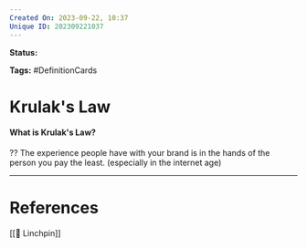 ```yaml
---
Created On: 2023-09-22, 10:37
Unique ID: 202309221037
---
```

**Status:** 

**Tags:** #DefinitionCards 

# Krulak's Law

#### What is Krulak's Law?
??
The experience people have with your brand is in the hands of the person you pay the least. (especially in the internet age)
<!--SR:!2024-07-18,195,270!2024-02-13,3,250-->


---
# References

[[🔩 Linchpin]]